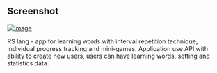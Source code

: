 ## Screenshot

<a href="https://ibb.co/DDFJ99J"><img src="https://i.ibb.co/tM6GqqG/image.png" alt="image" border="0"></a>

RS lang - app for learning words with interval repetition technique, individual progress tracking and mini-games. Application use API with ability to create new users, users can have learning words, setting and statistics data.

